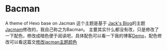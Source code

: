 # Bacman
A theme of Hexo base on Jacman
这个主题是基于 <a href="http://wuchong.me/">Jack's Blog</a>的主题<a href="https://github.com/wuchong/jacman">Jacmam</a>修改的，我自己称之为Bacman。
主要其实什么都没有改，只是修改了一下配色，修改成暗色便于阅读吧，具体配色可以看一下我的博客<a href="http://ppting.me">Demo</a>，配色修改可以看这篇文<a href="http://ppting.me/2015/01/26/change-jacman-theme/">修改jacman主题颜色</a>